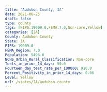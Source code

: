 ```yaml
---
title: "Audubon County, IA"
date: 2021-06-25
draft: false
type: county
tags: [FIPS:19009.0,FEMA:7.0,Non-core,Yellow]
categories: [IA]
County: Audubon County
State: IA
FIPS: 19009.0
FEMA_Region: 7.0
Population: 5496.0
NCHS_Urban_Rural_Classification: Non-core
Tests_in_prior_14_days: 50.0
Fourteen_day_test_rate_per_100000: 910.0
Percent_Positivity_in_prior_14_days: 0.06
Level: Yellow
url: /states/IA/audubon-county
---
```



